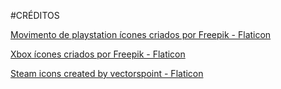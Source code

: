 #CRÉDITOS

<a href="https://www.flaticon.com/br/icones-gratis/movimento-de-playstation" title="movimento de playstation ícones">Movimento de playstation ícones criados por Freepik - Flaticon</a>

<a href="https://www.flaticon.com/br/icones-gratis/xbox" title="xbox ícones">Xbox ícones criados por Freepik - Flaticon</a>

<a href="https://www.flaticon.com/free-icons/steam" title="steam icons">Steam icons created by vectorspoint - Flaticon</a>